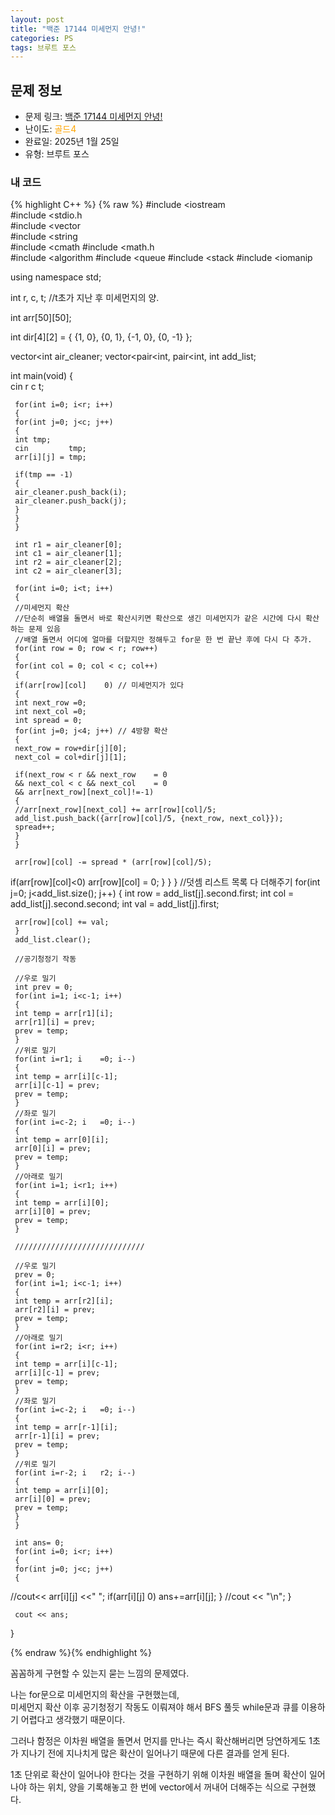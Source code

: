 ```yaml
---
layout: post
title: "백준 17144 미세먼지 안녕!"
categories: PS
tags: 브루트 포스
---
```


## 문제 정보
- 문제 링크: [백준 17144 미세먼지 안녕!](https://www.acmicpc.net/problem/17144)
- 난이도: <span style="color:#FFA500">골드4</span>
- 완료일: 2025년 1월 25일
- 유형: 브루트 포스

### 내 코드

{% highlight C++ %} {% raw %}
#include <iostream	
#include <stdio.h	
#include <vector	
#include <string	
#include <cmath	
#include <math.h	
#include <algorithm	
#include <queue	
#include <stack	
#include <iomanip	

using namespace std;

int r, c, t;
//t초가 지난 후 미세먼지의 양.

int arr[50][50];

int dir[4][2] = { {1, 0}, {0, 1}, {-1, 0}, {0, -1} };

vector<int	 air_cleaner;
vector<pair<int, pair<int, int			 add_list;

int main(void)
{   
	 cin 		 r 		 c 		 t;

	 for(int i=0; i<r; i++)
	 {
	 for(int j=0; j<c; j++)
	 {
	 int tmp;
	 cin 		 tmp;
	 arr[i][j] = tmp;

	 if(tmp == -1)
	 {
	 air_cleaner.push_back(i);
	 air_cleaner.push_back(j);
	 }
	 }
	 }

	 int r1 = air_cleaner[0];
	 int c1 = air_cleaner[1];
	 int r2 = air_cleaner[2];
	 int c2 = air_cleaner[3];
	 
	 for(int i=0; i<t; i++)
	 {
	 //미세먼지 확산
	 //단순히 배열을 돌면서 바로 확산시키면 확산으로 생긴 미세먼지가 같은 시간에 다시 확산하는 문제 있음
	 //배열 돌면서 어디에 얼마를 더할지만 정해두고 for문 한 번 끝난 후에 다시 다 추가.
	 for(int row = 0; row < r; row++)
	 {
	 for(int col = 0; col < c; col++)
	 {
	 if(arr[row][col] 	 0) // 미세먼지가 있다
	 {
	 int next_row =0;
	 int next_col =0;
	 int spread = 0;
	 for(int j=0; j<4; j++) // 4방향 확산
	 {
	 next_row = row+dir[j][0];
	 next_col = col+dir[j][1];

	 if(next_row < r && next_row 	= 0
	 && next_col < c && next_col 	= 0
	 && arr[next_row][next_col]!=-1)
	 {
	 //arr[next_row][next_col] += arr[row][col]/5;
	 add_list.push_back({arr[row][col]/5, {next_row, next_col}});
	 spread++;
	 }
	 }

	 arr[row][col] -= spread * (arr[row][col]/5);
if(arr[row][col]<0) arr[row][col] = 0;
	 }
	 }
	 }
	 //덧셈 리스트 목록 다 더해주기
	 for(int j=0; j<add_list.size(); j++)
	 {
	 int row = add_list[j].second.first;
	 int col = add_list[j].second.second;
	 int val = add_list[j].first;

	 arr[row][col] += val;
	 }
	 add_list.clear();

	 //공기청정기 작동

	 //우로 밀기
	 int prev = 0;
	 for(int i=1; i<c-1; i++)
	 {
	 int temp = arr[r1][i];
	 arr[r1][i] = prev;
	 prev = temp;
	 }
	 //위로 밀기
	 for(int i=r1; i	=0; i--)
	 {
	 int temp = arr[i][c-1];
	 arr[i][c-1] = prev;
	 prev = temp;
	 }
	 //좌로 밀기
	 for(int i=c-2; i	=0; i--)
	 {
	 int temp = arr[0][i];
	 arr[0][i] = prev;
	 prev = temp;
	 }
	 //아래로 밀기
	 for(int i=1; i<r1; i++)
	 {
	 int temp = arr[i][0];
	 arr[i][0] = prev;
	 prev = temp;
	 }

	 /////////////////////////////

	 //우로 밀기
	 prev = 0;
	 for(int i=1; i<c-1; i++)
	 {
	 int temp = arr[r2][i];
	 arr[r2][i] = prev;
	 prev = temp;
	 }
	 //아래로 밀기
	 for(int i=r2; i<r; i++)
	 {
	 int temp = arr[i][c-1];
	 arr[i][c-1] = prev;
	 prev = temp;
	 }
	 //좌로 밀기
	 for(int i=c-2; i	=0; i--)
	 {
	 int temp = arr[r-1][i];
	 arr[r-1][i] = prev;
	 prev = temp;
	 }
	 //위로 밀기
	 for(int i=r-2; i	r2; i--)
	 {
	 int temp = arr[i][0];
	 arr[i][0] = prev;
	 prev = temp;
	 }
	 }
	 
	 int ans= 0;
	 for(int i=0; i<r; i++)
	 {
	 for(int j=0; j<c; j++)
	 {
//cout<< arr[i][j] <<" ";
	 if(arr[i][j]	0)
	 ans+=arr[i][j];
	 }
//cout << "\n";
	 }

	 cout << ans;
}


{% endraw %}{% endhighlight %}

꼼꼼하게 구현할 수 있는지 묻는 느낌의 문제였다.

나는 for문으로 미세먼지의 확산을 구현했는데,  
미세먼지 확산 이후 공기청정기 작동도 이뤄져야 해서 BFS 풀듯 while문과 큐를 이용하기 어렵다고 생각했기 때문이다.  

그러나 함정은 이차원 배열을 돌면서 먼지를 만나는 즉시 확산해버리면 당연하게도 1초가 지나기 전에 지나치게 많은 확산이 일어나기 때문에 다른 결과를 얻게 된다.

1초 단위로 확산이 일어나야 한다는 것을 구현하기 위해 이차원 배열을 돌며 확산이 일어나야 하는 위치, 양을 기록해놓고 한 번에 vector에서 꺼내어 더해주는 식으로 구현했다.

